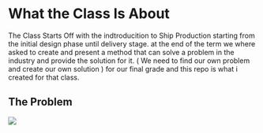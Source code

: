 # What the Class Is About 
The Class Starts Off with the indtroducition to Ship Production starting from the initial design phase until delivery stage.
at the end of the term we where asked to create and present a method that can solve a problem in the industry and provide the solution for it. ( We need to find our own problem and create our own solution ) for our final grade and this repo is what i created for that class.

## The Problem 
<img src="https://www.researchgate.net/publication/250166650/figure/fig12/AS:667808501346324@1536229362656/Units-and-blocks-of-ships-hull-in-an-exploded-view.png"/> 



